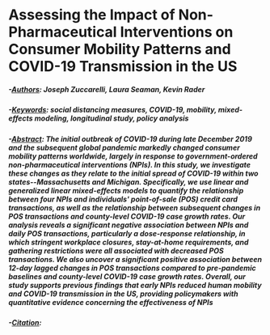 # Assessing the Impact of Non-Pharmaceutical Interventions on Consumer Mobility Patterns and COVID-19 Transmission in the US

##### -<ins>Authors</ins>: Joseph Zuccarelli, Laura Seaman, Kevin Rader
##### -<ins>Keywords</ins>: social distancing measures, COVID-19, mobility, mixed-effects modeling, longitudinal study, policy analysis
##### -<ins>Abstract</ins>: The initial outbreak of COVID-19 during late December 2019 and the subsequent global pandemic markedly changed consumer mobility patterns worldwide, largely in response to government-ordered non-pharmaceutical interventions (NPIs). In this study, we investigate these changes as they relate to the initial spread of COVID-19 within two states--Massachusetts and Michigan. Specifically, we use linear and generalized linear mixed-effects models to quantify the relationship between four NPIs and individuals' point-of-sale (POS) credit card transactions, as well as the relationship between subsequent changes in POS transactions and county-level COVID-19 case growth rates. Our analysis reveals a significant negative association between NPIs and daily POS transactions, particularly a dose-response relationship, in which stringent workplace closures, stay-at-home requirements, and gathering restrictions were all associated with decreased POS transactions. We also uncover a significant positive association between 12-day lagged changes in POS transactions compared to pre-pandemic baselines and county-level COVID-19 case growth rates. Overall, our study supports previous findings that early NPIs reduced human mobility and COVID-19 transmission in the US, providing policymakers with quantitative evidence concerning the effectiveness of NPIs
##### -<ins>Citation</ins>: 
